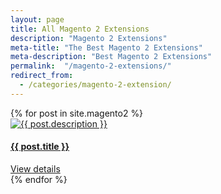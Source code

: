 ```yaml
---
layout: page
title: All Magento 2 Extensions
description: "Magento 2 Extensions"
meta-title: "The Best Magento 2 Extensions"
meta-description: "Best Magento 2 Extensions"
permalink:  "/magento-2-extensions/"
redirect_from:
  - /categories/magento-2-extension/
---
```


<div class="container">
	<div class="row previews">
		{% for post in site.magento2 %}
		<div class="col-lg-4 col-sm-6">
			<div class="thumbnail">
				<a href="{{ site.url }}{{ post.url }}" class="post-image-link">
					<img src="{{ site.url }}{{ post.image }}" alt="{{ post.description }}">
				</a>
				<div class="caption">
					<a href="{{ site.url }}{{ post.url }}" class="post-image-link">
	                    <h4>{{ post.title }}</h4>
	                </a>
					<a href="{{ site.url }}{{ post.url }}" class="btn btn-default">View details</a>
				</div>
			</div>
		</div>	  
		{% endfor %}
	</div>
</div>